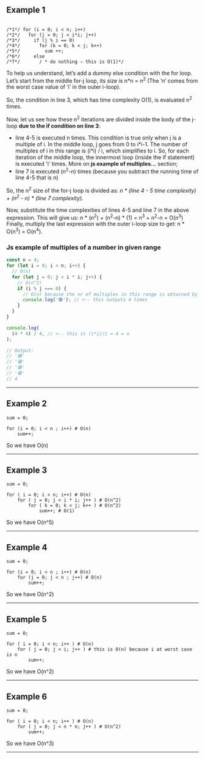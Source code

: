 ## Example 1

```sum = 0;

/*1*/ for (i = 0; i < n; i++)
/*2*/   for (j = 0; j < i*i; j++)
/*3*/     if (j % i == 0)
/*4*/       for (k = 0; k < j; k++)
/*5*/         sum ++;
/*6*/     else
/*7*/       / * do nothing – this is O(1)*/

```

To help us understand, let’s add a dummy else condition with the for loop.
Let’s start from the middle for-j loop, its size is n\*n = n<sup>2</sup> (The ‘n’ comes from the worst case value of ‘i’ in
the outer i-loop).

So, the condition in line 3, which has time complexity O(1), is evaluated n<sup>2</sup> times.

Now, let us see how these n<sup>2</sup> iterations are divided inside the body of the j-loop **due to the if condition on line 3**:

- line 4-5 is executed n times. This condition is true only when j is a multiple of i.
  In the middle loop, j goes from 0 to i\*i-1. The number of multiples of i in this range is (i\*i) / i, which simplifies to i.
  So, for each iteration of the middle loop, the innermost loop (inside the if statement) is executed 'i' times.
  More on **js example of multiples...** section;
- line 7 is executed (n<sup>2</sup>-n) times (because you subtract the running time of line 4-5 that is n)

So, the n<sup>2</sup> size of the for-j loop is divided as:
_n \* (line 4 - 5 time complexity) + (n<sup>2</sup> - n) \* (line 7 complexity)._

Now, substitute the time complexities of lines 4-5 and line 7 in the above expression.
This will give us:
n \* (n<sup>2</sup>) + (n<sup>2</sup>-n) \* (1)
= n<sup>3</sup> + n<sup>2</sup>-n
= O(n<sup>3</sup>)
Finally, multiply the last expression with the outer i-loop size to get:
n \* O(n<sup>3</sup>) = O(n<sup>4</sup>).

### Js example of multiples of a number in given range

```js
const n = 4;
for (let i = 0; i < n; i++) {
  // O(n)
  for (let j = 0; j < i * i; j++) {
    // O(n^2)
    if (i % j === 0) {
      // O(n) because the nr of multiples in this range is obtained by doing i*i/i
      console.log('🟢'); // <-- this outputs 4 times
    }
  }
}

console.log(
  (4 * 4) / 4, // <-- this is (i*i)/i = 4 = n
);

// Output:
// '🟢'
// '🟢'
// '🟢'
// '🟢'
// 4
```

---

## Example 2

```
sum = 0;

for (i = 0; i < n ; i++) # O(n)
    sum++;
```

So we have O(n)

---

## Example 3

```
sum = 0;

for ( i = 0; i < n; i++) # O(n)
    for ( j = 0; j < i * i; j++ ) # O(n^2)
        for ( k = 0; k < j; k++ ) # O(n^2)
            sum++; # O(1)
```

So we have O(n^5)

---

## Example 4

```
sum = 0;

for (i = 0; i < n ; i++) # O(n)
    for (j = 0; j < n ; j++) # O(n)
        sum++;
```

So we have O(n^2)

---

## Example 5

```
sum = 0;

for ( i = 0; i < n; i++ ) # O(n)
    for ( j = 0; j < i; j++ ) # this is O(n) because i at worst case is n
        sum++;
```

So we have O(n^2)

---

## Example 6

```
sum = 0;

for ( i = 0; i < n; i++ ) # O(n)
    for ( j = 0; j < n * n; j++ ) # O(n^2)
        sum++;
```

So we have O(n^3)

---
